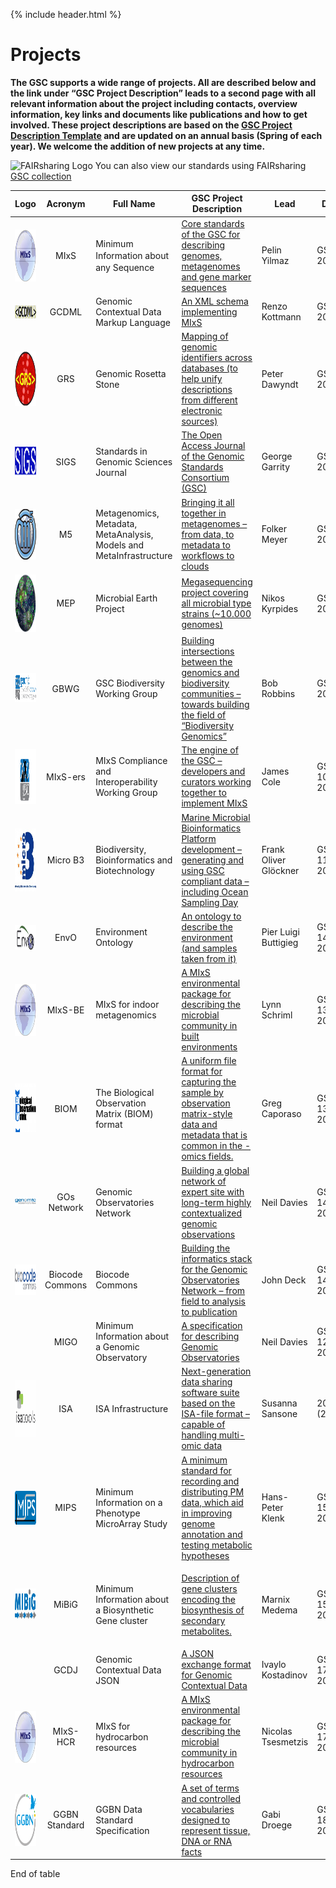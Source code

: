 {% include header.html %}

# Projects

**The GSC supports a wide range of projects. All are described below and the link under “GSC Project Description” leads to a second page with all relevant information about the project including contacts, overview information, key links and documents like publications and how to get involved. These project descriptions are based on the [GSC Project Description Template](/pages/gsc-project-description-template.md) and are updated on an annual basis (Spring of each year). We welcome the addition of new projects at any time.**

![FAIRsharing Logo](https://fairsharing.org/static/img/home/svg/FAIRsharing-logo.svg) You can also view our standards using FAIRsharing [GSC collection](https://fairsharing.org/collection/GSC)


<table>
<thead>
<tr>
<th>Logo</th>
<th>Acronym</th>
<th>Full Name</th>
<th>GSC Project Description</th>
<th>Lead</th>
<th>Date</th>
</tr>
</thead>
<tbody>
<tr>
<td><a href="/pages/projects/mixs-gsc-project/"><img style="vertical-align: top" src="../images/MIxSlogo.png" alt="MIxSlogo" width="82" height="83" /></a></td>
<td style="text-align: center;vertical-align: middle">MIxS</td>
<td style="vertical-align: middle"><span style="line-height: 19px">Minimum Information about any Sequence</span></td>
<td style="vertical-align: middle"><a href="/pages/projects/mixs-gsc-project.html">Core standards of the GSC for describing genomes, metagenomes and gene marker sequences</a></td>
<td>Pelin Yilmaz</td>
<td>GSC 1, 2005</td>
</tr>
<tr>
<td><a href="/pages/projects/gcdml"><img style="vertical-align: middle" src="../images/Gcdml-original-tiny.png" alt="Gcdml-original-tiny" width="114" height="21" /></a></td>
<td style="text-align: center;vertical-align: middle">GCDML</td>
<td style="vertical-align: middle">Genomic Contextual Data Markup Language</td>
<td style="vertical-align: middle"><a href="projects/gcdml">An XML schema implementing MIxS</a></td>
<td>Renzo Kottmann</td>
<td>GSC 4, 2007</td>
</tr>
<tr>
<td><a href="/images/GRS_transparent_small.png"><img style="vertical-align: top" src="../images/GRS_transparent_small.png" alt="GRS_transparent_small" width="88" height="87" /></a></td>
<td style="text-align: center;vertical-align: middle">GRS</td>
<td style="vertical-align: middle">Genomic Rosetta Stone</td>
<td style="vertical-align: middle"><a href="/pages/projects/genomic-rosetta-stone">Mapping of genomic identifiers across databases (to help unify descriptions from different electronic sources)</a></td>
<td>Peter Dawyndt</td>
<td>GSC 4, 2007</td>
</tr>
<tr>
<td><a href="/images/SIGS.gif"><img style="vertical-align: top" src="../images/SIGS.gif" alt="" width="114" height="49" /></a></td>
<td style="text-align: center;vertical-align: middle">SIGS</td>
<td style="vertical-align: middle">Standards in Genomic Sciences Journal</td>
<td style="vertical-align: middle"><a href="/pages/projects/standards-in-genomics-sigs-project/">The Open Access Journal of the Genomic Standards Consortium (GSC)</a><a href="/pages/projects/standards-in-genomics-sigs-project/"><br />
</a></td>
<td>George Garrity</td>
<td>GSC 5, 2008</td>
</tr>
<tr>
<td><a href="/images/M5_logo_trans_small.png"><img style="vertical-align: top" src="../images/M5_logo_trans_small.png" alt="M5_logo_trans_small" width="81" height="81" /></a></td>
<td style="text-align: center;vertical-align: middle">M5</td>
<td style="vertical-align: middle">Metagenomics, Metadata, MetaAnalysis, Models and MetaInfrastructure</td>
<td style="vertical-align: middle"><a href="/pages/projects/m5/">Bringing it all together in metagenomes &#8211; from data, to metadata to workflows to clouds</a></td>
<td>Folker Meyer</td>
<td>GSC 9, 2005</td>
</tr>
<tr>
<td><a href="/images/Microbial_earth_logo_small.png"><img style="vertical-align: top" src="../images/Microbial_earth_logo_small.png" alt="Microbial_earth_logo_small" width="94" height="92" /></a></td>
<td style="text-align: center;vertical-align: middle">MEP</td>
<td style="vertical-align: middle">Microbial Earth Project</td>
<td style="vertical-align: middle"><a href="/pages/projects/microbial-earth-project">Megasequencing project covering all microbial type strains (~10.000 genomes)</a></td>
<td> Nikos Kyrpides</td>
<td>GSC 9, 2009</td>
</tr>
<tr>
<td> <a href="http://gensc.org/index.php?title=Biodiversity_Working_Group"><img class="alignnone size-full wp-image-373" src="../images//GBWG2-logo.png" alt="GBWG2-logo" width="188" height="47" /></a></td>
<td style="text-align: center;vertical-align: middle">GBWG</td>
<td style="vertical-align: middle">GSC Biodiversity Working Group</td>
<td style="vertical-align: middle"><a href="/pages/projects/biodiversity-genomics-working-group/">Building intersections between the genomics and biodiversity communities &#8211; towards building the field of &#8220;Biodiversity Genomics&#8221;</a></td>
<td>Bob Robbins</td>
<td>GSC 9, 2009</td>
</tr>
<tr>
<td><a href="/images/GSC_Developers_logo_small.png"><img style="vertical-align: top" src="../images/GSC_Developers_logo_small.png" alt="GSC_Developers_logo_small" width="160" height="88" /></a></td>
<td style="text-align: center;vertical-align: middle">MIxS-ers</td>
<td style="vertical-align: middle">MIxS Compliance and Interoperability Working Group</td>
<td style="vertical-align: middle"><a href="/pages/projects/compliance-and-interoperability-working-group-gsc-project/">The engine of the GSC &#8211; developers and curators working together to implement MIxS</a></td>
<td>James Cole</td>
<td>GSC 10, 2010</td>
</tr>
<tr>
<td> <a href="http://www.microb3.eu/"><img style="vertical-align: top" src="../images//B3_design2_micro_newB_2_small-150x150.jpg" alt="B3_design2_micro_newB_2_small" width="101" height="101" /></a></td>
<td style="text-align: center;vertical-align: middle">Micro B3</td>
<td style="vertical-align: middle">Biodiversity, Bioinformatics and Biotechnology</td>
<td style="vertical-align: middle"><a href="/pages/projects/micro-b3/">Marine Microbial Bioinformatics Platform development &#8211; generating and using GSC compliant data &#8211; including Ocean Sampling Day</a></td>
<td>Frank Oliver Glöckner</td>
<td>GSC 11, 2011</td>
</tr>
<tr>
<td><a href="/images/envo.gif"><img style="vertical-align: top" src="../images/envo.gif" alt="envo" width="91" height="39" /></a></td>
<td style="text-align: center;vertical-align: middle">EnvO</td>
<td style="vertical-align: middle">Environment Ontology</td>
<td style="vertical-align: middle"><a href="/pages/projects/the-environment-ontology-envo-project/">An ontology to describe the environment (and samples taken from it)</a></td>
<td>Pier Luigi Buttigieg</td>
<td>GSC 14, 2012</td>
</tr>
<tr>
<td> <img style="vertical-align: top" src="../images//MIxSlogo.png" alt="MIxSlogo" width="82" height="83" /></td>
<td style="text-align: center;vertical-align: middle">MIxS-BE</td>
<td style="vertical-align: middle">MIxS for indoor metagenomics</td>
<td style="vertical-align: middle"><a href="/pages/projects/mixs-indoor-gsc-project/">A MIxS environmental package for describing the microbial community in built environments</a></td>
<td> Lynn Schriml</td>
<td>GSC 13, 2012</td>
</tr>
<tr>
<td> <a href="http://www.biom-format.org/"><img class="alignnone wp-image-412" src="../images/c9aee8929333a558f780c73697096311.png" alt="c9aee8929333a558f780c73697096311" width="78" height="78" /></a></td>
<td style="text-align: center;vertical-align: middle">BIOM</td>
<td style="vertical-align: middle">The Biological Observation Matrix (BIOM) format</td>
<td style="vertical-align: middle"><a href="/pages/projects/biom/">A uniform file format for capturing the sample by observation matrix-style data and metadata that is common in the -omics fields.</a></td>
<td>Greg Caporaso</td>
<td>GSC 13, 2011</td>
</tr>
<tr>
<td><a href="/pages/projects/gos-network-gsc-project/"><img style="vertical-align: top" src="../images/Genomic-observatories.gif" alt="Genomic observatories" /></a></td>
<td style="text-align: center;vertical-align: middle">GOs Network</td>
<td style="vertical-align: middle">Genomic Observatories Network</td>
<td style="vertical-align: middle"><a href="/pages/projects/gos-network-gsc-project/">Building a global network of expert site with long-term highly contextualized genomic observations</a></td>
<td>Neil Davies</td>
<td>GSC 14, 2012</td>
</tr>
<tr>
<td><a href="/images/biocodecommonsTrans.gif"><img style="vertical-align: top" src="../images/biocodecommonsTrans.gif" alt="biocodecommonsTrans" width="114" height="49" /></a></td>
<td style="text-align: center;vertical-align: middle">Biocode Commons</td>
<td style="vertical-align: middle">Biocode Commons</td>
<td style="vertical-align: middle"><a href="/pages/projects/biocode-commons-gos-network-gsc-project-2/">Building the informatics stack for the Genomic Observatories Network &#8211; from field to analysis to publication</a></td>
<td>John Deck</td>
<td>GSC 14, 2012</td>
</tr>
<tr>
<td></td>
<td style="text-align: center;vertical-align: middle">MIGO</td>
<td style="vertical-align: middle">Minimum Information about a Genomic Observatory</td>
<td style="vertical-align: middle"><a href="/pages/projects/migo/">A specification for describing Genomic Observatories</a></td>
<td>Neil Davies</td>
<td>GSC 12, 2011</td>
</tr>
<tr>
<td> <a href="/images/isa.png"><img style="vertical-align: top" src="../images/isa-150x150.png" alt="" width="91" height="91" /></a></td>
<td style="text-align: center;vertical-align: middle">ISA</td>
<td style="vertical-align: middle">ISA Infrastructure</td>
<td style="vertical-align: middle"><a href="https://docs.google.com/file/d/0B1V2WmAsn-OkdG1rMUFVbl90M1E/edit?usp=drive_web&amp;pli=1">Next-generation data sharing software suite based on the ISA-file format &#8211; capable of handling multi-omic data</a></td>
<td>Susanna Sansone</td>
<td>2012 (2003)</td>
</tr>
<tr>
<td> <a href="/images/MIPS_logo.png"><img style="vertical-align: top" src="../images/MIPS_logo.png" alt="MIPS_logo" width="86" height="54" /></a></td>
<td style="text-align: center;vertical-align: middle"> MIPS</td>
<td style="vertical-align: middle">Minimum Information on a Phenotype MicroArray Study</td>
<td style="vertical-align: middle"><a href="/pages/projects/mips/">A minimum standard for recording and distributing PM data, which aid in improving genome annotation and testing metabolic hypotheses</a></td>
<td>Hans-Peter Klenk</td>
<td>GSC 15, 2013</td>
</tr>
<tr>
<td><a href="/pages/projects/mibig/"><img class="alignnone wp-image-479" src="../images/mibig_logo.jpg" alt="mibig1.pdf" width="101" height="49" /></a></td>
<td style="text-align: center;vertical-align: middle">MiBiG</td>
<td style="vertical-align: middle">Minimum Information about a Biosynthetic Gene cluster</td>
<td style="vertical-align: middle">
<p dir="ltr"><a href="/pages/projects/mibig/">Description of gene clusters encoding the biosynthesis of secondary metabolites.</a></p>
</td>
<td>Marnix Medema</td>
<td>GSC 15, 2013</td>
</tr>
<tr>
<td></td>
<td style="text-align: center;vertical-align: middle">GCDJ</td>
<td style="vertical-align: middle">Genomic Contextual Data JSON</td>
<td style="vertical-align: middle"><a href="/pages/projects/gcdj/">A JSON exchange format for Genomic Contextual Data</a></td>
<td>Ivaylo Kostadinov</td>
<td>GSC 17, 2015</td>
</tr>
<tr>
<td> <img style="vertical-align: middle" src="../images/MIxSlogo.png" alt="MIxSlogo" width="82" height="83" /></td>
<td style="text-align: center;vertical-align: middle">MIxS-HCR</td>
<td style="vertical-align: middle">MIxS for hydrocarbon resources</td>
<td style="vertical-align: middle"><a href="/pages/projects/mixs-hcr-gsc-project/">A MIxS environmental package for describing the microbial community in hydrocarbon resources</a></td>
<td>Nicolas Tsesmetzis</td>
<td>GSC 17, 2015</td>
</tr>
<tr>
<td> <img style="vertical-align: middle" src="../images/GGBN_name.png" alt="GGBN" width="82" height="83" /></td>
<td style="text-align: center;vertical-align: middle">GGBN Standard</td>
<td style="vertical-align: middle">GGBN Data Standard Specification</td>
<td style="vertical-align: middle"><a href="/pages/projects/ggbn/">A set of terms and controlled vocabularies designed to represent tissue, DNA or RNA facts </a></td>
<td>Gabi Droege</td>
<td>GSC 18, 2016</td>
</tr>
</tbody>
</table>

End of table
